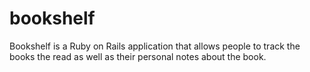 # bookshelf

Bookshelf is a Ruby on Rails application that allows people to track the books the read as well as their personal notes about the book. 
